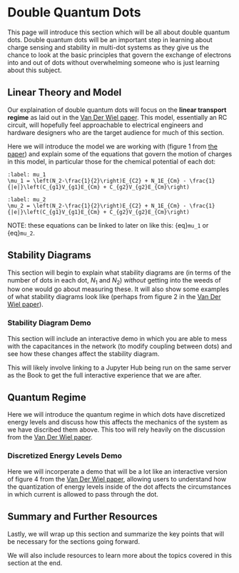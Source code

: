 # Double Quantum Dots

This page will introduce this section which will be all about double quantum dots. Double quantum dots will be an important step in learning about charge sensing and stability in multi-dot systems as they give us the chance to look at the basic principles that govern the exchange of electrons into and out of dots without overwhelming someone who is just learning about this subject. 

## Linear Theory and Model

Our explaination of double quantum dots will focus on the **linear transport regime** as laid out in the [Van Der Wiel paper](https://journals.aps.org/rmp/pdf/10.1103/RevModPhys.75.1). This model, essentially an RC circuit, will hopefully feel approachable to electrical engineers and hardware designers who are the target audience for much of this section.

Here we will introduce the model we are working with (figure 1 from [the paper](https://journals.aps.org/rmp/pdf/10.1103/RevModPhys.75.1)) and explain some of the equations that govern the motion of charges in this model, in particular those for the chemical potential of each dot:

```{math}
:label: mu_1
\mu_1 = \left(N_2-\frac{1}{2}\right)E_{C2} + N_1E_{Cm} - \frac{1}{|e|}\left(C_{g1}V_{g1}E_{Cm} + C_{g2}V_{g2}E_{Cm}\right)
```
```{math}
:label: mu_2
\mu_2 = \left(N_2-\frac{1}{2}\right)E_{C2} + N_1E_{Cm} - \frac{1}{|e|}\left(C_{g1}V_{g1}E_{Cm} + C_{g2}V_{g2}E_{Cm}\right)
```

NOTE: these equations can be linked to later on like this: {eq}`mu_1` or {eq}`mu_2`.

## Stability Diagrams

This section will begin to explain what stability diagrams are (in terms of the number of dots in each dot, $N_1$ and $N_2$) _without_ getting into the weeds of how one would go about measuring these. It will also show some examples of what stability diagrams look like (perhaps from figure 2 in the [Van Der Wiel paper](https://journals.aps.org/rmp/pdf/10.1103/RevModPhys.75.1)).

### Stability Diagram Demo

This section will include an interactive demo in which you are able to mess with the capacitances in the network (to modify coupling between dots) and see how these changes affect the stability diagram.

This will likely involve linking to a Jupyter Hub being run on the same server as the Book to get the full interactive experience that we are after.

## Quantum Regime

Here we will introduce the quantum regime in which dots have discretized energy levels and discuss how this affects the mechanics of the system as we have discribed them above. This too will rely heavily on the discussion from the [Van Der Wiel paper](https://journals.aps.org/rmp/pdf/10.1103/RevModPhys.75.1).

### Discretized Energy Levels Demo

Here we will incorperate a demo that will be a lot like an interactive version of figure 4 from the [Van Der Wiel paper](https://journals.aps.org/rmp/pdf/10.1103/RevModPhys.75.1), allowing users to understand how the quantization of energy levels inside of the dot affects the circumstances in which current is allowed to pass through the dot.

## Summary and Further Resources

Lastly, we will wrap up this section and summarize the key points that will be necessary for the sections going forward.

We will also include resources to learn more about the topics covered in this section at the end.

